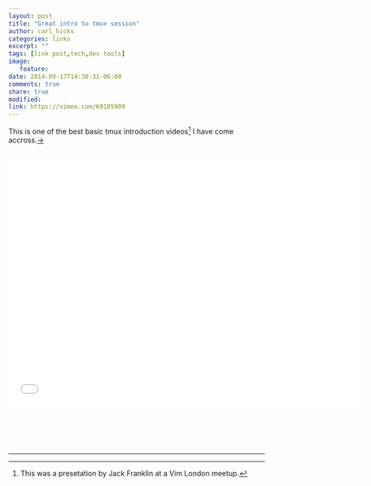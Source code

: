 ```yaml
---
layout: post
title: "Great intro to tmux session"
author: carl_hicks 
categories: links
excerpt: ""
tags: [link post,tech,dev tools]
image:
   feature:
date: 2014-09-17T14:30:31-06:00
comments: true
share: true
modified:
link: https://vimeo.com/69185909
---
```


This is one of the best basic tmux introduction videos[^1] I have come accross.[→](https://vimeo.com/69185909)  
<br>  

<iframe src="//player.vimeo.com/video/69185909?title=0&amp;byline=0&amp;portrait=0" width="700" height="481" frameborder="0"> </iframe>  

<br><br><br><br>  

------

[^1]:This was a presetation by Jack Franklin at a Vim London meetup.
